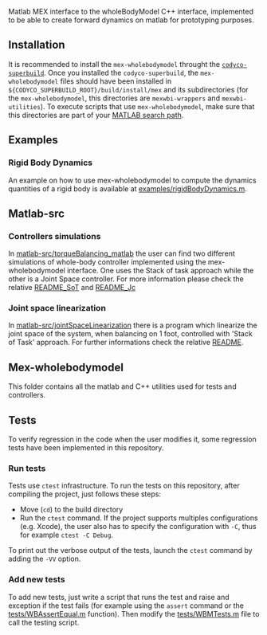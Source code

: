 
Matlab MEX interface to the wholeBodyModel C++ interface, implemented to be able to create forward dynamics on matlab for prototyping purposes.

## Installation
It is recommended to install the `mex-wholebodymodel` throught the [`codyco-superbuild`](https://github.com/robotology/codyco-superbuild/).
Once you installed the `codyco-superbuild`, the `mex-wholebodymodel` files should have been installed in
`${CODYCO_SUPERBUILD_ROOT}/build/install/mex` and its subdirectories (for the `mex-wholebodymodel`, this directories are `mexwbi-wrappers` and `mexwbi-utilities`).
To execute scripts that use `mex-wholebodymodel`, make sure that this directories are part of your [MATLAB search path](mathworks.com/help/matlab/ref/path.html).

## Examples 

### Rigid Body Dynamics
An example on how to use mex-wholebodymodel to compute the dynamics quantities of 
a rigid body is available at [examples/rigidBodyDynamics.m](examples/rigidBodyDynamics.m).

## Matlab-src

### Controllers simulations
In [matlab-src/torqueBalancing_matlab](matlab-src/torqueBalancing_matlab/) the user can find two different
simulations of whole-body controller implemented using the mex-wholebodymodel interface. One uses the Stack of task approach while 
the other is a Joint Space controller. 
For more information please check the relative [README_SoT](matlab-src/torqueBalancing_matlab/StackOfTask_balancing/) and
[README_Jc](matlab-src/torqueBalancing_matlab/JointSpace_balancing/)

### Joint space linearization
In [matlab-src/jointSpaceLinearization](matlab-src/jointSpaceLinearization/) there is a program which linearize the joint space of the system, when balancing 
on 1 foot, controlled with 'Stack of Task' approach. For further informations check the relative [README](matlab-src/jointSpaceLinearization/).

## Mex-wholebodymodel

This folder contains all the matlab and C++ utilities used for tests and controllers.

## Tests
To verify regression in the code when the user modifies it, some
regression tests have been implemented in this repository.

### Run tests
Tests use `ctest` infrastructure.
To run the tests on this repository, after compiling the project, just follows these steps:

- Move (`cd`) to the build directory
- Run the `ctest` command. If the project supports multiples configurations (e.g. Xcode), the user also has to specify the configuration with `-C`, thus for example `ctest -C Debug`.

To print out the verbose output of the tests, launch the `ctest` command by adding the `-VV` option.

### Add new tests
To add new tests, just write a script that runs the test and raise and exception
if the test fails (for example using the `assert` command or the [tests/WBAssertEqual.m](tests/WBMAssertEqual.m) function).
Then modify the [tests/WBMTests.m](tests/WBMTests.m) file to call the testing script.

